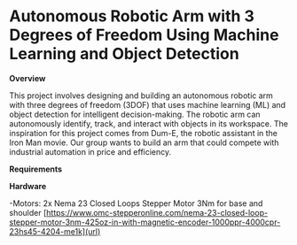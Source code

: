 # Autonomous Robotic Arm with 3 Degrees of Freedom Using Machine Learning and Object Detection

**Overview**

This project involves designing and building an autonomous robotic arm with three degrees of freedom (3DOF) that uses machine learning (ML) and object detection for intelligent decision-making. The robotic arm can autonomously identify, track, and interact with objects in its workspace. The inspiration for this project comes from Dum-E, the robotic assistant in the Iron Man movie. Our group wants to build an arm that could compete with industrial automation in price and efficiency. 

**Requirements**

**Hardware**

  -Motors: 2x Nema 23 Closed Loops Stepper Motor 3Nm for base and shoulder [https://www.omc-stepperonline.com/nema-23-closed-loop-stepper-motor-3nm-425oz-in-with-magnetic-encoder-1000ppr-4000cpr-23hs45-4204-me1k](url)
            
